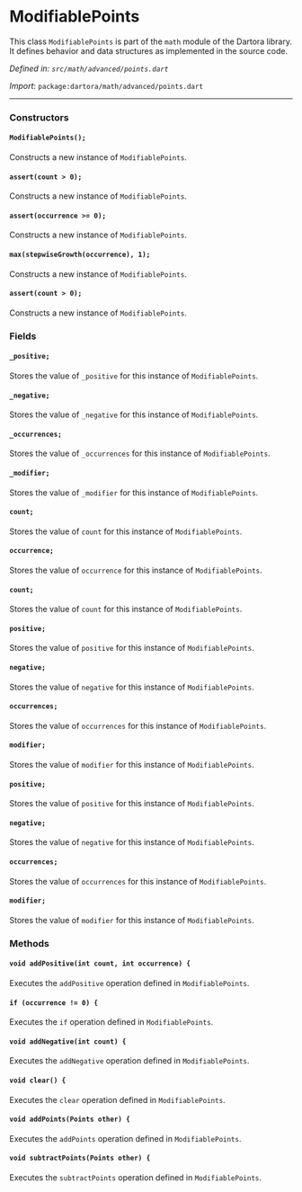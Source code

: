 # ModifiablePoints

This class `ModifiablePoints` is part of the `math` module of the Dartora library. It defines behavior and data structures as implemented in the source code.

_Defined in: `src/math/advanced/points.dart`_

_Import_: `package:dartora/math/advanced/points.dart`


---


### Constructors

#### `ModifiablePoints();`

Constructs a new instance of `ModifiablePoints`.



#### `assert(count > 0);`

Constructs a new instance of `ModifiablePoints`.



#### `assert(occurrence >= 0);`

Constructs a new instance of `ModifiablePoints`.



#### `max(stepwiseGrowth(occurrence), 1);`

Constructs a new instance of `ModifiablePoints`.



#### `assert(count > 0);`

Constructs a new instance of `ModifiablePoints`.



### Fields

#### `_positive;`

Stores the value of `_positive` for this instance of `ModifiablePoints`.



#### `_negative;`

Stores the value of `_negative` for this instance of `ModifiablePoints`.



#### `_occurrences;`

Stores the value of `_occurrences` for this instance of `ModifiablePoints`.



#### `_modifier;`

Stores the value of `_modifier` for this instance of `ModifiablePoints`.



#### `count;`

Stores the value of `count` for this instance of `ModifiablePoints`.



#### `occurrence;`

Stores the value of `occurrence` for this instance of `ModifiablePoints`.



#### `count;`

Stores the value of `count` for this instance of `ModifiablePoints`.



#### `positive;`

Stores the value of `positive` for this instance of `ModifiablePoints`.



#### `negative;`

Stores the value of `negative` for this instance of `ModifiablePoints`.



#### `occurrences;`

Stores the value of `occurrences` for this instance of `ModifiablePoints`.



#### `modifier;`

Stores the value of `modifier` for this instance of `ModifiablePoints`.



#### `positive;`

Stores the value of `positive` for this instance of `ModifiablePoints`.



#### `negative;`

Stores the value of `negative` for this instance of `ModifiablePoints`.



#### `occurrences;`

Stores the value of `occurrences` for this instance of `ModifiablePoints`.



#### `modifier;`

Stores the value of `modifier` for this instance of `ModifiablePoints`.





### Methods

#### `void addPositive(int count, int occurrence) {`

Executes the `addPositive` operation defined in `ModifiablePoints`.



#### `if (occurrence != 0) {`

Executes the `if` operation defined in `ModifiablePoints`.



#### `void addNegative(int count) {`

Executes the `addNegative` operation defined in `ModifiablePoints`.



#### `void clear() {`

Executes the `clear` operation defined in `ModifiablePoints`.



#### `void addPoints(Points other) {`

Executes the `addPoints` operation defined in `ModifiablePoints`.



#### `void subtractPoints(Points other) {`

Executes the `subtractPoints` operation defined in `ModifiablePoints`.


